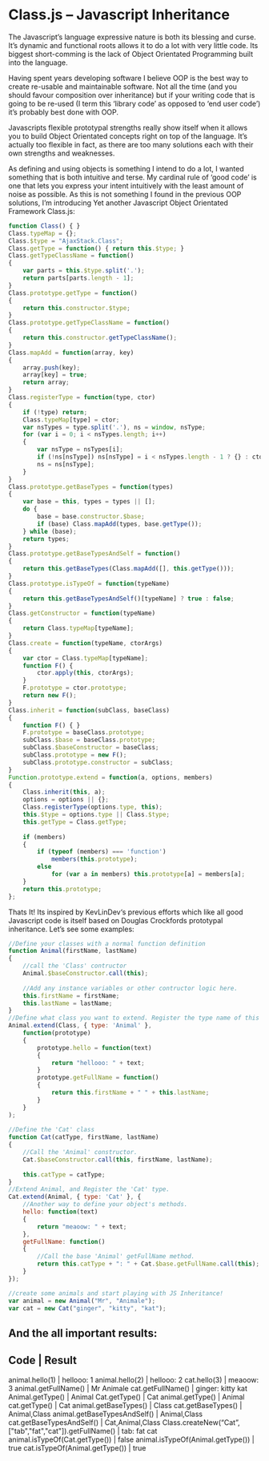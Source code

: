 # Class.js – Javascript Inheritance

The Javascript’s language expressive nature is both its blessing and curse. It’s dynamic and functional roots allows it to do a lot with very little code. Its biggest short-comming is the lack of Object Orientated Programming built into the language.

Having spent years developing software I believe OOP is the best way to create re-usable and maintainable software. Not all the time (and you should favour composition over inheritance) but if your writing code that is going to be re-used (I term this ‘library code’ as opposed to ‘end user code’) it’s probably best done with OOP.

Javascripts flexible prototypal strengths really show itself when it allows you to build Object Orientated concepts right on top of the language. It’s actually too flexible in fact, as there are too many solutions each with their own strengths and weaknesses.

As defining and using objects is something I intend to do a lot, I wanted something that is both intuitive and terse. My cardinal rule of ‘good code’ is one that lets you express your intent intuitively with the least amount of noise as possible. As this is not something I found in the previous OOP solutions, I’m introducing Yet another Javascript Object Orientated Framework Class.js:

```javascript
function Class() { }
Class.typeMap = {};
Class.$type = "AjaxStack.Class";
Class.getType = function() { return this.$type; }
Class.getTypeClassName = function()
{
    var parts = this.$type.split('.');
    return parts[parts.length - 1];
}
Class.prototype.getType = function()
{
    return this.constructor.$type;
}
Class.prototype.getTypeClassName = function()
{
    return this.constructor.getTypeClassName();
}
Class.mapAdd = function(array, key)
{
    array.push(key);
    array[key] = true;
    return array;
}
Class.registerType = function(type, ctor)
{
    if (!type) return;
    Class.typeMap[type] = ctor;
    var nsTypes = type.split('.'), ns = window, nsType;
    for (var i = 0; i < nsTypes.length; i++)
    {
        var nsType = nsTypes[i];
        if (!ns[nsType]) ns[nsType] = i < nsTypes.length - 1 ? {} : ctor;
        ns = ns[nsType];
    }
}
Class.prototype.getBaseTypes = function(types)
{
    var base = this, types = types || [];
    do {
        base = base.constructor.$base;
        if (base) Class.mapAdd(types, base.getType());
    } while (base);
    return types;
}
Class.prototype.getBaseTypesAndSelf = function()
{
    return this.getBaseTypes(Class.mapAdd([], this.getType()));
}
Class.prototype.isTypeOf = function(typeName)
{
    return this.getBaseTypesAndSelf()[typeName] ? true : false;
}
Class.getConstructor = function(typeName)
{
    return Class.typeMap[typeName];
}
Class.create = function(typeName, ctorArgs)
{
    var ctor = Class.typeMap[typeName];
    function F() {
        ctor.apply(this, ctorArgs);
    }
    F.prototype = ctor.prototype;
    return new F();
}
Class.inherit = function(subClass, baseClass)
{
    function F() { }
    F.prototype = baseClass.prototype;
    subClass.$base = baseClass.prototype;
    subClass.$baseConstructor = baseClass;
    subClass.prototype = new F();
    subClass.prototype.constructor = subClass;
}
Function.prototype.extend = function(a, options, members)
{
    Class.inherit(this, a);
    options = options || {};
    Class.registerType(options.type, this);
    this.$type = options.type || Class.$type;
    this.getType = Class.getType;
 
    if (members)
    {
        if (typeof (members) === 'function')
            members(this.prototype);
        else
            for (var a in members) this.prototype[a] = members[a];
    }
    return this.prototype;
};
```

Thats It! Its inspired by KevLinDev‘s previous efforts which like all good Javascript code is itself based on Douglas Crockfords prototypal inheritance.
Let’s see some examples:

```javascript
//Define your classes with a normal function definition
function Animal(firstName, lastName)
{
    //call the 'Class' contructor
    Animal.$baseConstructor.call(this);
 
    //Add any instance variables or other contructor logic here.
    this.firstName = firstName;
    this.lastName = lastName;
}
//Define what class you want to extend. Register the type name of this class
Animal.extend(Class, { type: 'Animal' },
    function(prototype)
    {
        prototype.hello = function(text)
        {
            return "hellooo: " + text;
        }
        prototype.getFullName = function()
        {
            return this.firstName + " " + this.lastName;
        }
    }
);
 
//Define the 'Cat' class
function Cat(catType, firstName, lastName)
{
    //Call the 'Animal' constructor.
    Cat.$baseConstructor.call(this, firstName, lastName);
 
    this.catType = catType;
}
//Extend Animal, and Register the 'Cat' type.
Cat.extend(Animal, { type: 'Cat' }, {
    //Another way to define your object's methods.
    hello: function(text)
    {
        return "meaoow: " + text;
    },
    getFullName: function()
    {
        //Call the base 'Animal' getFullName method.
        return this.catType + ": " + Cat.$base.getFullName.call(this);
    }
});

//create some animals and start playing with JS Inheritance!
var animal = new Animal("Mr", "Animale");
var cat = new Cat("ginger", "kitty", "kat");
 ```

## And the all important results:

Code | Result
----------------------------
animal.hello(1) | hellooo: 1
animal.hello(2) | hellooo: 2
cat.hello(3) | meaoow: 3
animal.getFullName() | Mr Animale
cat.getFullName() | ginger: kitty kat
Animal.getType() | Animal
Cat.getType() | Cat
animal.getType() | Animal
cat.getType() | Cat
animal.getBaseTypes() | Class
cat.getBaseTypes() | Animal,Class
animal.getBaseTypesAndSelf() | Animal,Class
cat.getBaseTypesAndSelf() | Cat,Animal,Class
Class.createNew(“Cat”, ["tab","fat","cat"]).getFullName() | tab: fat cat
animal.isTypeOf(Cat.getType()) | false
animal.isTypeOf(Animal.getType()) | true
cat.isTypeOf(Animal.getType()) | true
